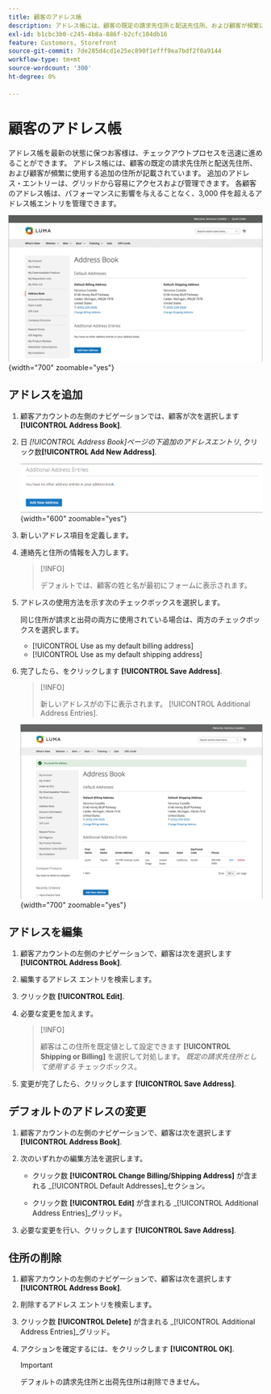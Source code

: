 ```yaml
---
title: 顧客のアドレス帳
description: アドレス帳には、顧客の既定の請求先住所と配送先住所、および顧客が頻繁に使用する追加の住所が記載されています。
exl-id: b1cbc3b0-c245-4b8a-886f-b2cfc104db16
feature: Customers, Storefront
source-git-commit: 7de285d4cd1e25ec890f1efff9ea7bdf2f0a9144
workflow-type: tm+mt
source-wordcount: '300'
ht-degree: 0%

---
```


# 顧客のアドレス帳

アドレス帳を最新の状態に保つお客様は、チェックアウトプロセスを迅速に進めることができます。 アドレス帳には、顧客の既定の請求先住所と配送先住所、および顧客が頻繁に使用する追加の住所が記載されています。 追加のアドレス・エントリーは、グリッドから容易にアクセスおよび管理できます。 各顧客のアドレス帳は、パフォーマンスに影響を与えることなく、3,000 件を超えるアドレス帳エントリを管理できます。

![アドレス帳](assets/customer-account-dashboard-address-book.png){width="700" zoomable="yes"}

## アドレスを追加

1. 顧客アカウントの左側のナビゲーションでは、顧客が次を選択します **[!UICONTROL Address Book]**.

1. 日 _[!UICONTROL Address Book]_ページの下_&#x200B;追加のアドレスエントリ&#x200B;_, クリック数&#x200B;**[!UICONTROL Add New Address]**.

   ![新しいアドレスを追加](assets/add-new-address.png){width="600" zoomable="yes"}

1. 新しいアドレス項目を定義します。

1. 連絡先と住所の情報を入力します。

   >[!INFO]
   >
   >デフォルトでは、顧客の姓と名が最初にフォームに表示されます。

1. アドレスの使用方法を示す次のチェックボックスを選択します。

   同じ住所が請求と出荷の両方に使用されている場合は、両方のチェックボックスを選択します。

   * [!UICONTROL Use as my default billing address]
   * [!UICONTROL Use as my default shipping address]

1. 完了したら、をクリックします **[!UICONTROL Save Address]**.

   >[!INFO]
   >
   >新しいアドレスがの下に表示されます。 [!UICONTROL Additional Address Entries].

   ![追加のアドレスエントリ](assets/customer-account-dashboard-address-saved.png){width="700" zoomable="yes"}

## アドレスを編集

1. 顧客アカウントの左側のナビゲーションで、顧客は次を選択します **[!UICONTROL Address Book]**.

1. 編集するアドレス エントリを検索します。

1. クリック数 **[!UICONTROL Edit]**.

1. 必要な変更を加えます。

   >[!INFO]
   >
   >顧客はこの住所を既定値として設定できます **[!UICONTROL Shipping or Billing]** を選択して対処します。 _既定の請求先住所として使用する_ チェックボックス。

1. 変更が完了したら、クリックします **[!UICONTROL Save Address]**.

## デフォルトのアドレスの変更

1. 顧客アカウントの左側のナビゲーションで、顧客は次を選択します **[!UICONTROL Address Book]**.

1. 次のいずれかの編集方法を選択します。

   * クリック数 **[!UICONTROL Change Billing/Shipping Address]** が含まれる _[!UICONTROL Default Addresses]_セクション。

   * クリック数 **[!UICONTROL Edit]** が含まれる _[!UICONTROL Additional Address Entries]_グリッド。

1. 必要な変更を行い、クリックします **[!UICONTROL Save Address]**.

## 住所の削除

1. 顧客アカウントの左側のナビゲーションで、顧客は次を選択します **[!UICONTROL Address Book]**.

1. 削除するアドレス エントリを検索します。

1. クリック数 **[!UICONTROL Delete]** が含まれる _[!UICONTROL Additional Address Entries]_グリッド。

1. アクションを確定するには、をクリックします **[!UICONTROL OK]**.

   >[!IMPORTANT]
   >
   >デフォルトの請求先住所と出荷先住所は削除できません。
